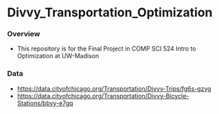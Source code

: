 # Divvy_Transportation_Optimization

### Overview
* This repository is for the Final Project in COMP SCI 524 Intro to Optimization at UW-Madison

### Data
* https://data.cityofchicago.org/Transportation/Divvy-Trips/fg6s-gzvg
* https://data.cityofchicago.org/Transportation/Divvy-Bicycle-Stations/bbyy-e7gq
